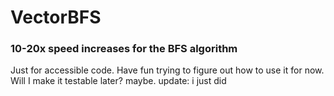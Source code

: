 # VectorBFS
### 10-20x speed increases for the BFS algorithm

Just for accessible code. Have fun trying to figure out how to use it for now. Will I make it testable later? maybe. update: i just did
